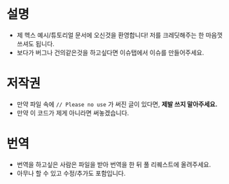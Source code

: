 # 설명
* 제 헥스 예시/튜토리얼 문서에 오신것을 환영합니다! 저를 크레딧해주는 한 마음껏 쓰셔도 됩니다.
* 보다가 버그나 건의같은것을 하고싶다면 이슈탭에서 이슈를 만들어주세요.

# 저작권
* 만약 파일 속에 `// Please no use` 가 써진 글이 있다면,
**제발 쓰지 말아주세요.**
* 만약 이 코드가 제게 아니라면 써놓겠습니다.

# 번역
* 번역을 하고싶은 사람은 파일을 받아 번역을 한 뒤 풀 리퀘스트에 올려주세요.
* 아무나 할 수 있고 수정/추가도 포함입니다.